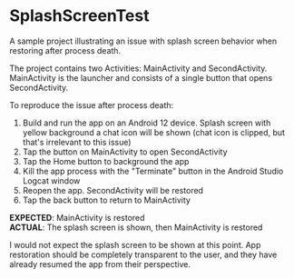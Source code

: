 # SplashScreenTest

A sample project illustrating an issue with splash screen behavior when restoring after process death.

The project contains two Activities: MainActivity and SecondActivity. MainActivity is the launcher and consists of a single button that opens SecondActivity. 

To reproduce the issue after process death:

1. Build and run the app on an Android 12 device. Splash screen with yellow background a chat icon will be shown (chat icon is clipped, but that's irrelevant to this issue)
2. Tap the button on MainActivity to open SecondActivity
3. Tap the Home button to background the app
4. Kill the app process with the "Terminate" button in the Android Studio Logcat window
5. Reopen the app. SecondActivity will be restored
6. Tap the back button to return to MainActivity

**EXPECTED**: MainActivity is restored<br/>
**ACTUAL**: The splash screen is shown, then MainActivity is restored

I would not expect the splash screen to be shown at this point. App restoration should be completely transparent to the user, and they have already resumed the app from their perspective.
